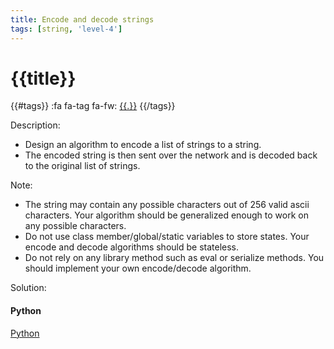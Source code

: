 ```yaml
---
title: Encode and decode strings
tags: [string, 'level-4']
---
```


# {{title}}

{{#tags}}
:fa fa-tag fa-fw: [{{.}}]({{tagspath}}/{{.}})
{{/tags}}

Description:

- Design an algorithm to encode a list of strings to a string.
- The encoded string is then sent over the network and is decoded back to the original list of strings.

Note:

- The string may contain any possible characters out of 256 valid ascii characters. Your algorithm should be generalized enough to work on any possible characters.
- Do not use class member/global/static variables to store states. Your encode and decode algorithms should be stateless.
- Do not rely on any library method such as eval or serialize methods. You should implement your own encode/decode algorithm.

Solution:

<!-- tabs:start -->
#### **Python**

[Python](../pycode/string/encode-and-decode-strings.py ':include :type=code')
<!-- tabs:end -->
